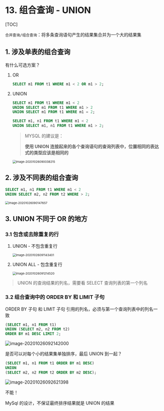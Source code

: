# 13. 组合查询 - UNION

[TOC]



`合并查询/组合查询`：将多条查询语句产生的结果集合并为一个大的结果集



## 1. 涉及单表的组合查询

有什么可选方案？

1. OR

   ```sql
   SELECT m1 FROM t1 WHERE m1 < 2 OR m1 > 2;
   ```

   

2. UNION

   ```sql
   SELECT m1 FROM t1 WHERE m1 < 2 
   UNION SELECT m1 FROM t1 WHERE m1 > 2
   UNION SELECT m1 FROM t1 WHERE m1 = 2;
   ```

   ```sql
   SELECT m1, n1 FROM t1 WHERE m1 < 2
   UNION SELECT m1, n1 FROM t1 WHERE m1 > 2;
   ```

   > MYSQL 的建议是：
   >
   > **使用 UNION 连接起来的各个查询语句的查询列表中，位置相同的表达式的类型应该是相同的**

   <img src="https://www.qiniu.cregskin.com/image-20201026090038215.png" alt="image-20201026090038215" style="zoom:67%;" />



## 2. 涉及不同表的组合查询

```sql
SELECT m1, n1 FROM t1 WHERE m1 < 2 
UNION SELECT m2, n2 FROM t2 WHERE > 2;
```

<img src="https://www.qiniu.cregskin.com/image-20201026090147657.png" alt="image-20201026090147657" style="zoom:67%;" />





## 3. UNION 不同于 OR 的地方

### 3.1 包含或去除重复的行

1. UNION - 不包含重复行

   <img src="https://www.qiniu.cregskin.com/image-20201026091143401.png" alt="image-20201026091143401" style="zoom:67%;" />

   

2. UNION ALL - 包含重复行

   <img src="https://www.qiniu.cregskin.com/image-20201026091214520.png" alt="image-20201026091214520" style="zoom:67%;" />



> UNION 的查询结果的列名，需要看 SELECT 查询列表的第一个列名



### 3.2 组合查询中的 ORDER BY 和 LIMIT 子句

ORDER BY 子句 和 LIMIT 子句 引用的列名，必须与第一个查询列表中的列名一致

```sql
(SELECT m1, n1 FROM t1)
UNION (SELECT m2, n2 FROM t2)
ORDER BY m1 DESC LIMIT 2;
```

![image-20201026092142000](https://www.qiniu.cregskin.com/image-20201026092142000.png)





是否可以对每个小的结果集单独排序，最后 UNION 到一起？

```sql
(SELECT m1, n1 FROM t1 ORDER BY m1 DESC)
UNION
(SELECT m2, n2 FROM t2 ORDER BY m2 DESC);
```

![image-20201026092621398](https://www.qiniu.cregskin.com/image-20201026092621398.png)

不能！

MySql 的设计，不保证最终排序结果就是 UNION 的结果















